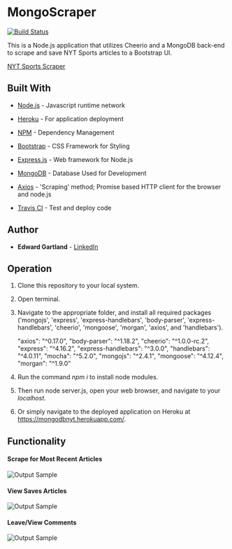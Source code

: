 # MongoScraper

[![Build Status](https://travis-ci.com/EGartland/Group-Project-2.svg?branch=master)](https://travis-ci.com/EGartland/Group-Project-2)

This is a Node.js application that utilizes Cheerio and a MongoDB back-end to scrape and save NYT Sports articles to a Bootstrap UI.

[NYT Sports Scraper](https://mongodbnyt.herokuapp.com/)

## Built With

* [Node.js](https://nodejs.org/en/about/) - Javascript runtime network

* [Heroku](https://www.heroku.com/) - For application deployment

* [NPM](https://www.npmjs.com/) - Dependency Management

* [Bootstrap](http://getbootstrap.com/docs/4.1/getting-started/introduction/) - CSS Framework for Styling

* [Express.js](https://expressjs.com/) - Web framework for Node.js

* [MongoDB](https://www.mongodb.com/what-is-mongodb) - Database Used for Development

* [Axios](https://www.npmjs.com/package/axios) - 'Scraping' method; Promise based HTTP client for the browser and node.js

* [Travis CI](https://docs.travis-ci.com/) - Test and deploy code

## Author

* **Edward Gartland** - [LinkedIn](https://www.linkedin.com/in/edward-gartland/)

## Operation

1) Clone this repository to your local system.

2) Open terminal.

3) Navigate to the appropriate folder, and install all required packages ('mongojs', 'express', 'express-handlebars', 'body-parser', 'express-handlebars', 'cheerio', 'mongoose', 'morgan', 'axios', and 'handlebars'). 

   "axios": "^0.17.0",
    "body-parser": "^1.18.2",
    "cheerio": "^1.0.0-rc.2",
    "express": "^4.16.2",
    "express-handlebars": "^3.0.0",
    "handlebars": "^4.0.11",
    "mocha": "^5.2.0",
    "mongojs": "^2.4.1",
    "mongoose": "^4.12.4",
    "morgan": "^1.9.0"

4) Run the command *npm i* to install node modules.

5) Then run node server.js, open your web browser, and navigate to your *localhost*.

6) Or simply navigate to the deployed application on Heroku at https://mongodbnyt.herokuapp.com/.


## Functionality

#### Scrape for Most Recent Articles

![Output Sample](https://github.com/EGartland/mongoDB/blob/master/public/img/CreateEmployee.gif)

#### View Saves Articles

![Output Sample](https://github.com/EGartland/mongoDB/blob/master/public/img/PlaceOrder.gif)

#### Leave/View Comments

![Output Sample](https://github.com/EGartland/mongoDB/blob/master/public/img/Courier.gif)
